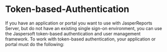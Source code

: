 # Token-based-Authentication
If you have an application or portal you want to use with JasperReports Server, but do not have an existing single sign-on environment, you can use the Jaspersoft token-based authentication and user management framework. To work with token-based authentication, your application or portal must do the following:
